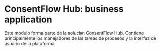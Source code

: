 ConsentFlow Hub: business application
=====================================

Este módulo forma parte de la solución ConsentFlow Hub. Contiene principalmente los manejadores de las tareas de procesos y la interfaz de usuario de la plataforma.
